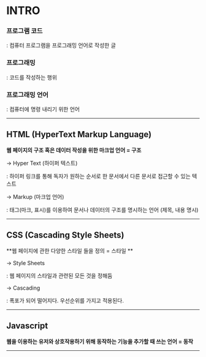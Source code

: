 # INTRO

### 프로그램 코드

: 컴퓨터 프로그램을 프로그래밍 언어로 작성한 글

### 프로그래밍

: 코드를 작성하는 행위

### 프로그래밍 언어

: 컴퓨터에 명령 내리기 위한 언어

----------------------------

## HTML (HyperText Markup Language)

**웹 페이지의 구조 혹은 데이터 작성을 위한 마크업 언어  = 구조**

-> Hyper Text (하이퍼 텍스트)

: 하이퍼 링크를 통해 독자가 원하는 순서로 한 문서에서 다른 문서로 접근할 수 있는 텍스트

->  Markup (마크업 언어)

: 태그(마크, 표시)를 이용하여 문서나 데이터의 구조를 명시하는 언어 (제목, 내용 명시)

-----------------------------------

## CSS (Cascading Style Sheets)

**웹 페이지에 관한 다양한 스타일 들을 정의 = 스타일 **

-> Style Sheets 

: 웹 페이지의 스타일과 관련된 모든 것을 정해둠 

-> Cascading

: 폭포가 되어 떨어지다. 우선순위를 가지고 적용된다. 

------------------

## Javascript

**웹을 이용하는 유저와 상호작용하기 위해 동작하는 기능을 추가할 때 쓰는 언어 = 동작** 

----------------------------------------











